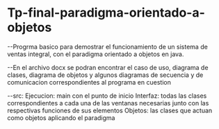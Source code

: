 # Tp-final-paradigma-orientado-a-objetos

--Progrma basico para demostrar el funcionamiento de un sistema de ventas integral, con el paradigma orientado a objetos en java.

--En el archivo docx se podran encontrar el caso de uso, diagrama de clases, diagrama de objetos y algunos diagramas de secuencia y de comunicacion correspondientes al programa en cuestion

--src:
  Ejecucion: main con el punto de inicio
  Interfaz: todas las clases correspondientes a cada una de las ventanas necesarias junto con las respectivas funciones de sus elementos
  Objetos: las clases que actuan como objetos aplicando el paradigma
